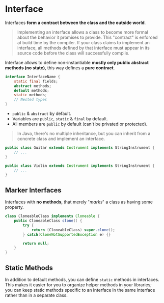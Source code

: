 # Interface

Interfaces __form a contract between the class and the outside world__.

> Implementing an interface allows a class to become more formal about the behavior it promises to provide. This "contract" is enforced at build time by the compiler. If your class claims to implement an interface, all methods defined by that interface must appear in its source code before the class will successfully compile.

Interface allows to define non-instantiable __mostly only public abstract methods (no state)__, this way defines a __pure contract__.


```java
interface InterfaceName {
    static final fields;
    abstract methods;
    default methods;
    static methods;
    // Nested types
}
```

* `public` & `abstract` by default.
* Variables are `public`, `static` & `final` by default.
* All members are `public` by default (can't be privated or protected).

> In Java, there's no multiple inheritance, but you can inherit from a concrete class and implement an interface.

```java
public class Guitar extends Instrument implements StringInstrument {
    // ...
}

public class Violin extends Instrument implements StringInstrument {
    // ...
}
```

## Marker Interfaces

Interfaces with __no methods__, that merely "_marks_" a class as having some property.

```java
class CloneableClass implements Cloneable {
    public CloneableClass clone() {
        try {
            return (CloneableClass) super.clone();
        } catch(CloneNotSupportedException e) {}

        return null;
    }
}
```

## Static Methods

In addition to default methods, you can define `static` methods in interfaces. This makes it easier for you to organize helper methods in your libraries; you can keep static methods specific to an interface in the same interface rather than in a separate class.

